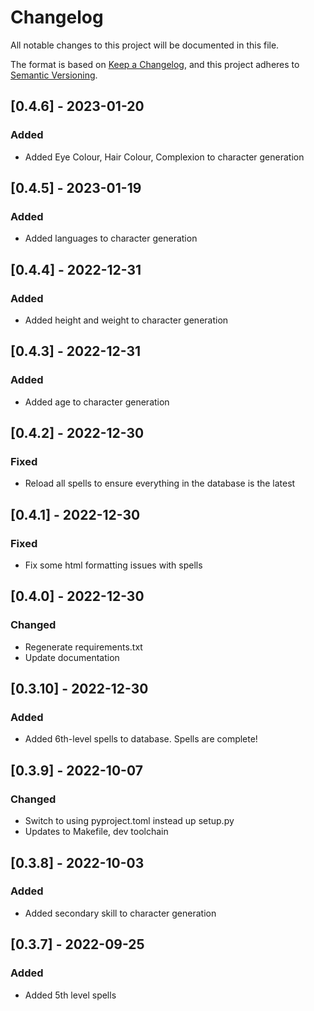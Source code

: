 # Changelog
All notable changes to this project will be documented in this file.

The format is based on [Keep a Changelog](https://keepachangelog.com/en/1.0.0/),
and this project adheres to [Semantic Versioning](https://semver.org/spec/v2.0.0.html).

## [0.4.6] - 2023-01-20
### Added
- Added Eye Colour, Hair Colour, Complexion to character generation

## [0.4.5] - 2023-01-19
### Added
- Added languages to character generation

## [0.4.4] - 2022-12-31
### Added
- Added height and weight to character generation

## [0.4.3] - 2022-12-31
### Added
- Added age to character generation

## [0.4.2] - 2022-12-30
### Fixed
- Reload all spells to ensure everything in the database is the latest

## [0.4.1] - 2022-12-30
### Fixed
- Fix some html formatting issues with spells

## [0.4.0] - 2022-12-30
### Changed
- Regenerate requirements.txt
- Update documentation

## [0.3.10] - 2022-12-30
### Added
- Added 6th-level spells to database. Spells are complete!

## [0.3.9] - 2022-10-07
### Changed
- Switch to using pyproject.toml instead up setup.py
- Updates to Makefile, dev toolchain

## [0.3.8] - 2022-10-03
### Added
- Added secondary skill to character generation

## [0.3.7] - 2022-09-25
### Added
- Added 5th level spells
